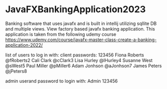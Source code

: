 # JavaFXBankingApplication2023
Banking software that uses javafx and is built in intellij utilizing sqllite DB and multiple views.
View factory based javafx banking application. This application is taken from the following udemy course https://www.udemy.com/course/javafx-master-class-create-a-banking-application-2022/

list of users to log in with: 
client passwords: 123456
Fiona	Roberts	@fRoberts2
Cali	Clark	@cClark3
Lisa	Hurley	@lHurley4
Susanne	West	@sWest5
Paul	Miller	@pMiller6
Adam	Jonhson	@aJonhson7
James	Peters	@jPeters8

admin userand password to login with:
Admin
123456
